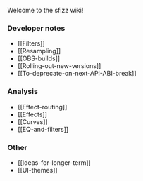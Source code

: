 Welcome to the sfizz wiki!

### Developer notes

- [[Filters]]
- [[Resampling]]
- [[OBS-builds]]
- [[Rolling-out-new-versions]]
- [[To-deprecate-on-next-API-ABI-break]]

### Analysis

- [[Effect-routing]]
- [[Effects]]
- [[Curves]]
- [[EQ-and-filters]]

### Other

- [[Ideas-for-longer-term]]
- [[UI-themes]]
